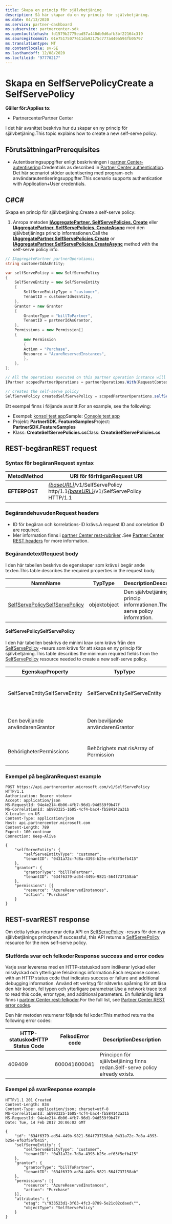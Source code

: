 ```yaml
---
title: Skapa en princip för självbetjäning
description: Så här skapar du en ny princip för självbetjäning.
ms.date: 04/13/2020
ms.service: partner-dashboard
ms.subservice: partnercenter-sdk
ms.openlocfilehash: fd1579b2775ead57a440db0d6afb3bf22164c319
ms.sourcegitcommit: 01e75175077611da92175c777a440a594fb05797
ms.translationtype: MT
ms.contentlocale: sv-SE
ms.lasthandoff: 12/08/2020
ms.locfileid: "97770217"
---
```

# <a name="create-a-selfservepolicy"></a><span data-ttu-id="3cde7-103">Skapa en SelfServePolicy</span><span class="sxs-lookup"><span data-stu-id="3cde7-103">Create a SelfServePolicy</span></span>

<span data-ttu-id="3cde7-104">**Gäller för:**</span><span class="sxs-lookup"><span data-stu-id="3cde7-104">**Applies to:**</span></span>

- <span data-ttu-id="3cde7-105">Partnercenter</span><span class="sxs-lookup"><span data-stu-id="3cde7-105">Partner Center</span></span>

<span data-ttu-id="3cde7-106">I det här avsnittet beskrivs hur du skapar en ny princip för självbetjäning.</span><span class="sxs-lookup"><span data-stu-id="3cde7-106">This topic explains how to create a new self-serve policy.</span></span>

## <a name="prerequisites"></a><span data-ttu-id="3cde7-107">Förutsättningar</span><span class="sxs-lookup"><span data-stu-id="3cde7-107">Prerequisites</span></span>

- <span data-ttu-id="3cde7-108">Autentiseringsuppgifter enligt beskrivningen i [partner Center-autentisering](partner-center-authentication.md).</span><span class="sxs-lookup"><span data-stu-id="3cde7-108">Credentials as described in [Partner Center authentication](partner-center-authentication.md).</span></span> <span data-ttu-id="3cde7-109">Det här scenariot stöder autentisering med program-och användarautentiseringsuppgifter.</span><span class="sxs-lookup"><span data-stu-id="3cde7-109">This scenario supports authentication with Application+User credentials.</span></span>

## <a name="c"></a><span data-ttu-id="3cde7-110">C\#</span><span class="sxs-lookup"><span data-stu-id="3cde7-110">C\#</span></span>

<span data-ttu-id="3cde7-111">Skapa en princip för självbetjäning:</span><span class="sxs-lookup"><span data-stu-id="3cde7-111">Create a self-serve policy:</span></span>

1. <span data-ttu-id="3cde7-112">Anropa metoden [**IAggregatePartner. SelfServePolicies. Create**](/dotnet/api/microsoft.store.partnercenter.iselfservepoliciescollection.create) eller [**IAggregatePartner. SelfServePolicies. CreateAsync**](/dotnet/api/microsoft.store.partnercenter.iselfservepoliciescollection.createasync) med den självbetjänings princip informationen.</span><span class="sxs-lookup"><span data-stu-id="3cde7-112">Call the [**IAggregatePartner.SelfServePolicies.Create**](/dotnet/api/microsoft.store.partnercenter.iselfservepoliciescollection.create) or [**IAggregatePartner.SelfServePolicies.CreateAsync**](/dotnet/api/microsoft.store.partnercenter.iselfservepoliciescollection.createasync) method with the self-serve policy info.</span></span>

``` csharp
// IAggregatePartner partnerOperations;
string customerIdAsEntity;

var selfServePolicy = new SelfServePolicy
{
    SelfServeEntity = new SelfServeEntity
    {
        SelfServeEntityType = "customer",
        TenantID = customerIdAsEntity,
    },
    Grantor = new Grantor
    {
        GrantorType = "billToPartner",
        TenantID = partnerIdAsGrantor,
    },
    Permissions = new Permission[]
    {
        new Permission
        {
        Action = "Purchase",
        Resource = "AzureReservedInstances",
        },
    },
};

// All the operations executed on this partner operation instance will share the same correlation Id but will differ in request Id
IPartner scopedPartnerOperations = partnerOperations.With(RequestContextFactory.Instance.Create(Guid.NewGuid()));

// creates the self-serve policy
SelfServePolicy createdSelfServePolicy = scopedPartnerOperations.selfServePolicies.Create(selfServePolicy);
```

<span data-ttu-id="3cde7-113">Ett exempel finns i följande avsnitt:</span><span class="sxs-lookup"><span data-stu-id="3cde7-113">For an example, see the following:</span></span>

- <span data-ttu-id="3cde7-114">Exempel: [konsol test app](console-test-app.md)</span><span class="sxs-lookup"><span data-stu-id="3cde7-114">Sample: [Console test app](console-test-app.md)</span></span>
- <span data-ttu-id="3cde7-115">Projekt: **PartnerSDK. FeatureSamples**</span><span class="sxs-lookup"><span data-stu-id="3cde7-115">Project: **PartnerSDK.FeatureSamples**</span></span>
- <span data-ttu-id="3cde7-116">Klass: **CreateSelfServePolicies.cs**</span><span class="sxs-lookup"><span data-stu-id="3cde7-116">Class: **CreateSelfServePolicies.cs**</span></span>


## <a name="rest-request"></a><span data-ttu-id="3cde7-117">REST-begäran</span><span class="sxs-lookup"><span data-stu-id="3cde7-117">REST request</span></span>

### <a name="request-syntax"></a><span data-ttu-id="3cde7-118">Syntax för begäran</span><span class="sxs-lookup"><span data-stu-id="3cde7-118">Request syntax</span></span>

| <span data-ttu-id="3cde7-119">Metod</span><span class="sxs-lookup"><span data-stu-id="3cde7-119">Method</span></span>   | <span data-ttu-id="3cde7-120">URI för förfrågan</span><span class="sxs-lookup"><span data-stu-id="3cde7-120">Request URI</span></span>                                                       |
|----------|-------------------------------------------------------------------|
| <span data-ttu-id="3cde7-121">**EFTER**</span><span class="sxs-lookup"><span data-stu-id="3cde7-121">**POST**</span></span> | <span data-ttu-id="3cde7-122">[*{baseURL}*](partner-center-rest-urls.md)/v1/SelfServePolicy http/1.1</span><span class="sxs-lookup"><span data-stu-id="3cde7-122">[*{baseURL}*](partner-center-rest-urls.md)/v1/SelfServePolicy HTTP/1.1</span></span> |

### <a name="request-headers"></a><span data-ttu-id="3cde7-123">Begärandehuvuden</span><span class="sxs-lookup"><span data-stu-id="3cde7-123">Request headers</span></span>

- <span data-ttu-id="3cde7-124">ID för begäran och korrelations-ID krävs.</span><span class="sxs-lookup"><span data-stu-id="3cde7-124">A request ID and correlation ID are required.</span></span>
- <span data-ttu-id="3cde7-125">Mer information finns i [partner Center rest-rubriker](headers.md) .</span><span class="sxs-lookup"><span data-stu-id="3cde7-125">See [Partner Center REST headers](headers.md) for more information.</span></span>

### <a name="request-body"></a><span data-ttu-id="3cde7-126">Begärandetext</span><span class="sxs-lookup"><span data-stu-id="3cde7-126">Request body</span></span>

<span data-ttu-id="3cde7-127">I den här tabellen beskrivs de egenskaper som krävs i begär ande texten.</span><span class="sxs-lookup"><span data-stu-id="3cde7-127">This table describes the required properties in the request body.</span></span>

| <span data-ttu-id="3cde7-128">Namn</span><span class="sxs-lookup"><span data-stu-id="3cde7-128">Name</span></span>                              | <span data-ttu-id="3cde7-129">Typ</span><span class="sxs-lookup"><span data-stu-id="3cde7-129">Type</span></span>   | <span data-ttu-id="3cde7-130">Description</span><span class="sxs-lookup"><span data-stu-id="3cde7-130">Description</span></span>                                 |
|------------------------------------------------------------------|--------|---------------------------------------------|
| [<span data-ttu-id="3cde7-131">SelfServePolicy</span><span class="sxs-lookup"><span data-stu-id="3cde7-131">SelfServePolicy</span></span>](self-serve-policy-resources.md#selfservepolicy)| <span data-ttu-id="3cde7-132">objekt</span><span class="sxs-lookup"><span data-stu-id="3cde7-132">object</span></span> | <span data-ttu-id="3cde7-133">Den självbetjänings princip informationen.</span><span class="sxs-lookup"><span data-stu-id="3cde7-133">The self-serve policy information.</span></span> |

#### <a name="selfservepolicy"></a><span data-ttu-id="3cde7-134">SelfServePolicy</span><span class="sxs-lookup"><span data-stu-id="3cde7-134">SelfServePolicy</span></span>

<span data-ttu-id="3cde7-135">I den här tabellen beskrivs de minimi krav som krävs från den [SelfServePolicy](self-serve-policy-resources.md#selfservepolicy) -resurs som krävs för att skapa en ny princip för självbetjäning.</span><span class="sxs-lookup"><span data-stu-id="3cde7-135">This table describes the minimum required fields from the [SelfServePolicy](self-serve-policy-resources.md#selfservepolicy) resource needed to create a new self-serve policy.</span></span>

| <span data-ttu-id="3cde7-136">Egenskap</span><span class="sxs-lookup"><span data-stu-id="3cde7-136">Property</span></span>              | <span data-ttu-id="3cde7-137">Typ</span><span class="sxs-lookup"><span data-stu-id="3cde7-137">Type</span></span>             | <span data-ttu-id="3cde7-138">Description</span><span class="sxs-lookup"><span data-stu-id="3cde7-138">Description</span></span>                                                                                            |
|-----------------------|------------------|--------------------------------------------------------------------------------------------------------|
| <span data-ttu-id="3cde7-139">SelfServeEntity</span><span class="sxs-lookup"><span data-stu-id="3cde7-139">SelfServeEntity</span></span>       | <span data-ttu-id="3cde7-140">SelfServeEntity</span><span class="sxs-lookup"><span data-stu-id="3cde7-140">SelfServeEntity</span></span>  | <span data-ttu-id="3cde7-141">Den självbetjänings enhet som beviljas åtkomst.</span><span class="sxs-lookup"><span data-stu-id="3cde7-141">The self-serve entity that is being granted access.</span></span>                                                     |
| <span data-ttu-id="3cde7-142">Den beviljande användaren</span><span class="sxs-lookup"><span data-stu-id="3cde7-142">Grantor</span></span>               | <span data-ttu-id="3cde7-143">Den beviljande användaren</span><span class="sxs-lookup"><span data-stu-id="3cde7-143">Grantor</span></span>          | <span data-ttu-id="3cde7-144">Den beviljande behörighet som beviljar åtkomst.</span><span class="sxs-lookup"><span data-stu-id="3cde7-144">The grantor that is granting access.</span></span>                                                                    |
| <span data-ttu-id="3cde7-145">Behörigheter</span><span class="sxs-lookup"><span data-stu-id="3cde7-145">Permissions</span></span>           | <span data-ttu-id="3cde7-146">Behörighets mat ris</span><span class="sxs-lookup"><span data-stu-id="3cde7-146">Array of Permission</span></span>| <span data-ttu-id="3cde7-147">En matris med [behörighets](self-serve-policy-resources.md#permission) resurser.</span><span class="sxs-lookup"><span data-stu-id="3cde7-147">An Array of [Permission](self-serve-policy-resources.md#permission) resources.</span></span>                                                                     |


### <a name="request-example"></a><span data-ttu-id="3cde7-148">Exempel på begäran</span><span class="sxs-lookup"><span data-stu-id="3cde7-148">Request example</span></span>

```http
POST https://api.partnercenter.microsoft.com/v1/SelfServePolicy HTTP/1.1
Authorization: Bearer <token>
Accept: application/json
MS-RequestId: 94e4e214-6b06-4fb7-96d1-94d559f9b47f
MS-CorrelationId: ab993325-1605-4cf4-bac4-fb584142a31b
X-Locale: en-US
Content-Type: application/json
Host: api.partnercenter.microsoft.com
Content-Length: 789
Expect: 100-continue
Connection: Keep-Alive

{
    "selfServeEntity": {
        "selfServeEntityType": "customer",
        "tenantID": "0431a72c-7d8a-4393-b25e-ef63f5efb415"
    },
    "grantor": {
        "grantorType": "billToPartner",
        "tenantID": "634f6379-ad54-449b-9821-564f737158ab"
    },
    "permissions": [{
        "resource": "AzureReservedInstances",
        "action": "Purchase"
    }
}
```

## <a name="rest-response"></a><span data-ttu-id="3cde7-149">REST-svar</span><span class="sxs-lookup"><span data-stu-id="3cde7-149">REST response</span></span>

<span data-ttu-id="3cde7-150">Om detta lyckas returnerar detta API en [SelfServePolicy](self-serve-policy-resources.md#selfservepolicy) -resurs för den nya självbetjänings principen.</span><span class="sxs-lookup"><span data-stu-id="3cde7-150">If successful, this API returns a [SelfServePolicy](self-serve-policy-resources.md#selfservepolicy) resource for the new self-serve policy.</span></span>

### <a name="response-success-and-error-codes"></a><span data-ttu-id="3cde7-151">Slutförda svar och felkoder</span><span class="sxs-lookup"><span data-stu-id="3cde7-151">Response success and error codes</span></span>

<span data-ttu-id="3cde7-152">Varje svar levereras med en HTTP-statuskod som indikerar lyckad eller misslyckad och ytterligare felsöknings information.</span><span class="sxs-lookup"><span data-stu-id="3cde7-152">Each response comes with an HTTP status code that indicates success or failure and additional debugging information.</span></span> <span data-ttu-id="3cde7-153">Använd ett verktyg för nätverks spårning för att läsa den här koden, fel typen och ytterligare parametrar.</span><span class="sxs-lookup"><span data-stu-id="3cde7-153">Use a network trace tool to read this code, error type, and additional parameters.</span></span> <span data-ttu-id="3cde7-154">En fullständig lista finns i [partner Center rest-felkoder](error-codes.md).</span><span class="sxs-lookup"><span data-stu-id="3cde7-154">For the full list, see [Partner Center REST error codes](error-codes.md).</span></span>

<span data-ttu-id="3cde7-155">Den här metoden returnerar följande fel koder:</span><span class="sxs-lookup"><span data-stu-id="3cde7-155">This method returns the following error codes:</span></span>

| <span data-ttu-id="3cde7-156">HTTP-statuskod</span><span class="sxs-lookup"><span data-stu-id="3cde7-156">HTTP Status Code</span></span>     | <span data-ttu-id="3cde7-157">Felkod</span><span class="sxs-lookup"><span data-stu-id="3cde7-157">Error code</span></span>   | <span data-ttu-id="3cde7-158">Description</span><span class="sxs-lookup"><span data-stu-id="3cde7-158">Description</span></span>                                                                |
|----------------------|--------------|----------------------------------------------------------------------------|
| <span data-ttu-id="3cde7-159">409</span><span class="sxs-lookup"><span data-stu-id="3cde7-159">409</span></span>                  | <span data-ttu-id="3cde7-160">600041</span><span class="sxs-lookup"><span data-stu-id="3cde7-160">600041</span></span>       | <span data-ttu-id="3cde7-161">Principen för självbetjäning finns redan.</span><span class="sxs-lookup"><span data-stu-id="3cde7-161">Self-serve policy already exists.</span></span>                                                     |


### <a name="response-example"></a><span data-ttu-id="3cde7-162">Exempel på svar</span><span class="sxs-lookup"><span data-stu-id="3cde7-162">Response example</span></span>

```http
HTTP/1.1 201 Created
Content-Length: 834
Content-Type: application/json; charset=utf-8
MS-CorrelationId: ab993325-1605-4cf4-bac4-fb584142a31b
MS-RequestId: 94e4e214-6b06-4fb7-96d1-94d559f9b47f
Date: Tue, 14 Feb 2017 20:06:02 GMT

{
    "id": "634f6379-ad54-449b-9821-564f737158ab_0431a72c-7d8a-4393-b25e-ef63f5efb415",
    "selfServeEntity": {
        "selfServeEntityType": "customer",
        "tenantID": "0431a72c-7d8a-4393-b25e-ef63f5efb415"
    },
    "grantor": {
        "grantorType": "billToPartner",
        "tenantID": "634f6379-ad54-449b-9821-564f737158ab"
    },
    "permissions": [{
        "resource": "AzureReservedInstances",
        "action": "Purchase"
    }],
    "attributes": {
        "etag": "\"933523d1-3f63-4fc3-8789-5e21c02cdaed\"",
        "objectType": "SelfServePolicy"
    }
}
```
